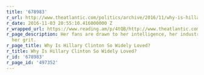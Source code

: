```yaml
---
title: '678983'
r_url: http://www.theatlantic.com/politics/archive/2016/11/why-is-hillary-clinton-so-widely-loved/506402/
r_date: 2016-11-03 20:55:10.416000000 Z
r_wrapped_url: https://www.reading.am/p/4tQB/http://www.theatlantic.com/politics/archive/2016/11/why-is-hillary-clinton-so-widely-loved/506402/
r_page_description: Her fans are drawn to her intelligence, her industriousness, and
  her grit.
r_page_title: Why Is Hillary Clinton So Widely Loved?
r_title: Why Is Hillary Clinton So Widely Loved?
r_id: '678983'
r_page_id: '497352'
---
```


